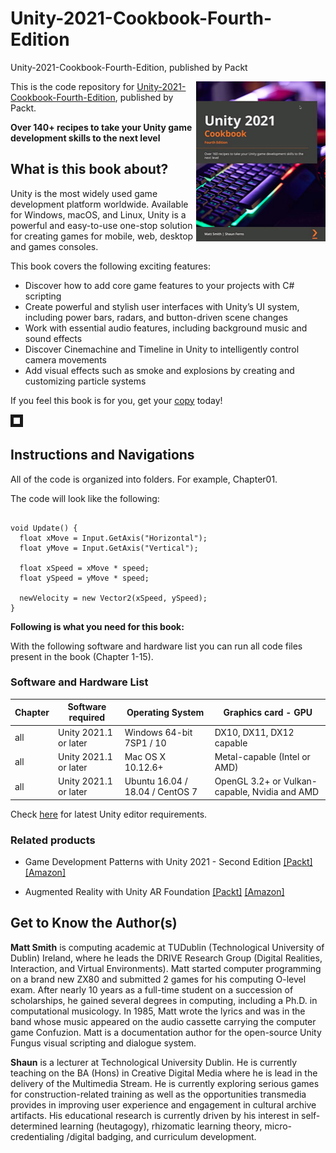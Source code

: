 # Unity-2021-Cookbook-Fourth-Edition
 Unity-2021-Cookbook-Fourth-Edition, published by Packt

<a href="https://www.packtpub.com/product/unity-2021-cookbook-fourth-edition/9781839217616"><img src="/images/cover2021.png" alt="Unity 2021 Cookbook" height="256px" align="right"></a>

This is the code repository for [Unity-2021-Cookbook-Fourth-Edition](https://www.packtpub.com/product/unity-2021-cookbook-fourth-edition/9781839217616), published by Packt.

**Over 140+ recipes to take your Unity game development skills to the next level**

## What is this book about?
Unity is the most widely used game development platform worldwide. Available for Windows, macOS, and Linux, Unity is a powerful and easy-to-use one-stop solution for creating games for mobile, web, desktop and games consoles.

This book covers the following exciting features: 
* Discover how to add core game features to your projects with C# scripting
* Create powerful and stylish user interfaces with Unity’s UI system, including power bars, radars, and button-driven scene changes
* Work with essential audio features, including background music and sound effects
* Discover Cinemachine and Timeline in Unity to intelligently control camera movements
* Add visual effects such as smoke and explosions by creating and customizing particle systems

If you feel this book is for you, get your [copy](https://www.packtpub.com/product/unity-2021-cookbook-fourth-edition/9781839217616) today!

<a href="https://www.packtpub.com/?utm_source=github&utm_medium=banner&utm_campaign=GitHubBanner"><img src="https://raw.githubusercontent.com/PacktPublishing/GitHub/master/GitHub.png" 
alt="https://www.packtpub.com/" border="5" /></a>


## Instructions and Navigations
All of the code is organized into folders. For example, Chapter01.

The code will look like the following:
```

void Update() {
  float xMove = Input.GetAxis("Horizontal");
  float yMove = Input.GetAxis("Vertical");

  float xSpeed = xMove * speed;
  float ySpeed = yMove * speed;

  newVelocity = new Vector2(xSpeed, ySpeed);
}

```

**Following is what you need for this book:**

With the following software and hardware list you can run all code files present in the book (Chapter 1-15).

### Software and Hardware List

| Chapter  | Software required         | Operating System               | Graphics card - GPU                            |
| -------- | --------------------------| -------------------------------| -----------------------------------------------|
| all      | Unity 2021.1 or later     | Windows 64-bit 7SP1 / 10       | DX10, DX11, DX12 capable                       |
| all      | Unity 2021.1 or later     | Mac OS X 10.12.6+              | Metal-capable (Intel or AMD)                   |
| all      | Unity 2021.1 or later     | Ubuntu 16.04 / 18.04 / CentOS 7| OpenGL 3.2+ or Vulkan-capable, Nvidia and AMD  |

Check [here](https://docs.unity3d.com/Manual/system-requirements.html#editor) for latest Unity editor requirements.

### Related products <Other books you may enjoy>
* Game Development Patterns with Unity 2021 - Second Edition [[Packt]](https://www.packtpub.com/product/game-development-patterns-with-unity-2021-second-edition/9781800200814) [[Amazon]](https://www.amazon.com/dp/1800200811)

* Augmented Reality with Unity AR Foundation [[Packt]](https://www.packtpub.com/product/augmented-reality-with-unity-ar-foundation/9781838982591) [[Amazon]](https://www.amazon.com/dp/1838982590)

## Get to Know the Author(s)
**Matt Smith** is computing academic at TUDublin (Technological University of Dublin) Ireland, where he leads the DRIVE Research Group (Digital Realities, Interaction, and Virtual Environments). Matt started computer programming on a brand new ZX80 and submitted 2 games for his computing O-level exam. After nearly 10 years as a full-time student on a succession of scholarships, he gained several degrees in computing, including a Ph.D. in computational musicology. In 1985, Matt wrote the lyrics and was in the band whose music appeared on the audio cassette carrying the computer game Confuzion. Matt is a documentation author for the open-source Unity Fungus visual scripting and dialogue system.

**Shaun** is a lecturer at Technological University Dublin. He is currently teaching on the BA (Hons) in Creative Digital Media where he is lead in the delivery of the Multimedia Stream. He is currently exploring serious games for construction-related training as well as the opportunities transmedia provides in improving user experience and engagement in cultural archive artifacts. His educational research is currently driven by his interest in self-determined learning (heutagogy), rhizomatic learning theory, micro-credentialing /digital badging, and curriculum development.
